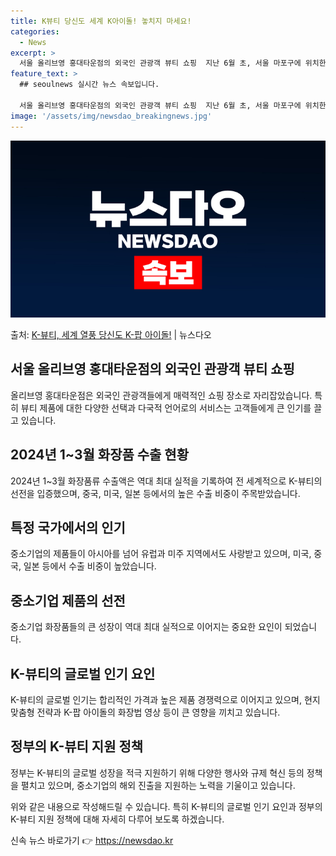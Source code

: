 ```yaml
---
title: K뷰티 당신도 세계 K아이돌! 놓치지 마세요!
categories:
  - News
excerpt: >
  서울 올리브영 홍대타운점의 외국인 관광객 뷰티 쇼핑  지난 6월 초, 서울 마포구에 위치한 올리브영 홍대타운…
feature_text: >
  ## seoulnews 실시간 뉴스 속보입니다.

  서울 올리브영 홍대타운점의 외국인 관광객 뷰티 쇼핑  지난 6월 초, 서울 마포구에 위치한 올리브영 홍대타운…
image: '/assets/img/newsdao_breakingnews.jpg'
---
```


![뉴스다오 속보](/assets/img/newsdao_breakingnews.jpg)

<p>출처: <a href="https://newsdao.kr/4467" rel="dofollow">K-뷰티, 세계 열풍 당신도 K-팝 아이돌!</a> | 뉴스다오</p>

<h2 data-ke-size="size26">서울 올리브영 홍대타운점의 외국인 관광객 뷰티 쇼핑</h2>
<p data-ke-size="size16">올리브영 홍대타운점은 외국인 관광객들에게 매력적인 쇼핑 장소로 자리잡았습니다. 특히 뷰티 제품에 대한 다양한 선택과 다국적 언어로의 서비스는 고객들에게 큰 인기를 끌고 있습니다.</p>

<h2 data-ke-size="size26">2024년 1~3월 화장품 수출 현황</h2>
<p data-ke-size="size16">2024년 1~3월 화장품류 수출액은 역대 최대 실적을 기록하여 전 세계적으로 K-뷰티의 선전을 입증했으며, 중국, 미국, 일본 등에서의 높은 수출 비중이 주목받았습니다.</p>

<h2 data-ke-size="size26">특정 국가에서의 인기</h2>
<p data-ke-size="size16">중소기업의 제품들이 아시아를 넘어 유럽과 미주 지역에서도 사랑받고 있으며, 미국, 중국, 일본 등에서 수출 비중이 높았습니다.</p>

<h2 data-ke-size="size26">중소기업 제품의 선전</h2>
<p data-ke-size="size16">중소기업 화장품들의 큰 성장이 역대 최대 실적으로 이어지는 중요한 요인이 되었습니다.</p>

<h2 data-ke-size="size26">K-뷰티의 글로벌 인기 요인</h2>
<p data-ke-size="size16">K-뷰티의 글로벌 인기는 합리적인 가격과 높은 제품 경쟁력으로 이어지고 있으며, 현지 맞춤형 전략과 K-팝 아이돌의 화장법 영상 등이 큰 영향을 끼치고 있습니다.</p>

<h2 data-ke-size="size26">정부의 K-뷰티 지원 정책</h2>
<p data-ke-size="size16">정부는 K-뷰티의 글로벌 성장을 적극 지원하기 위해 다양한 행사와 규제 혁신 등의 정책을 펼치고 있으며, 중소기업의 해외 진출을 지원하는 노력을 기울이고 있습니다.</p>

위와 같은 내용으로 작성해드릴 수 있습니다. 특히 K-뷰티의 글로벌 인기 요인과 정부의 K-뷰티 지원 정책에 대해 자세히 다루어 보도록 하겠습니다. 

신속 뉴스 바로가기 👉 <a href="https://newsdao.kr" rel="dofollow">https://newsdao.kr</a>


